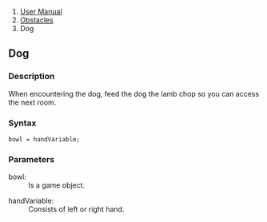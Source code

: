 <ol class="breadcrumb">
  <li><a href="#/docs/contents">User Manual</a></li>
  <li><a href="#/docs/obstacles">Obstacles</a></li>
  <li class="active">Dog</li>
</ol>

## Dog

### Description

When encountering the dog, feed the dog the lamb chop so you can access the next room.

### Syntax

    bowl = handVariable;

### Parameters

<dl>
  <dt>bowl:</dt>
  <dd>Is a game object.</dd>
</dl>

<dl>
  <dt>handVariable:</dt>
  <dd>Consists of left or right hand.</dd>
</dl>
